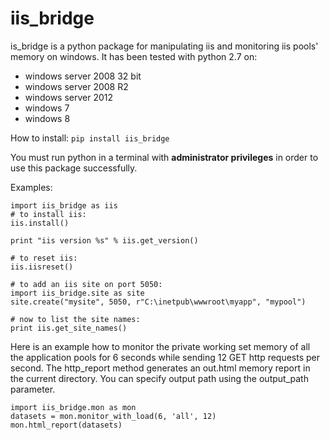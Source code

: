 iis_bridge
==========

is_bridge is a python package for manipulating iis and monitoring iis pools' memory on windows.
It has been tested with python 2.7 on:
- windows server 2008 32 bit
- windows server 2008 R2
- windows server 2012
- windows 7
- windows 8

How to install:
`pip install iis_bridge`

You must run python in a terminal with **administrator privileges** in order to use this package successfully.

Examples:
```
import iis_bridge as iis
# to install iis:
iis.install()

print "iis version %s" % iis.get_version()

# to reset iis:
iis.iisreset()

# to add an iis site on port 5050:
import iis_bridge.site as site
site.create("mysite", 5050, r"C:\inetpub\wwwroot\myapp", "mypool")

# now to list the site names:
print iis.get_site_names()
```

Here is an example how to monitor the private working set memory of all the application pools for 6 seconds while sending 12 GET http requests per second.
The http_report method generates an out.html memory report in the current directory. You can specify output path using the output_path parameter.
```
import iis_bridge.mon as mon
datasets = mon.monitor_with_load(6, 'all', 12)
mon.html_report(datasets)
```
